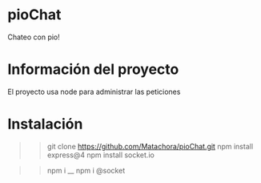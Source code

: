 # pioChat
Chateo con pio!


# Información del proyecto
El proyecto usa node para administrar las peticiones

# Instalación

>> git clone https://github.com/Matachora/pioChat.git
>> npm install express@4
>> npm install socket.io


>> npm i 
>> __
>> npm i @socket
